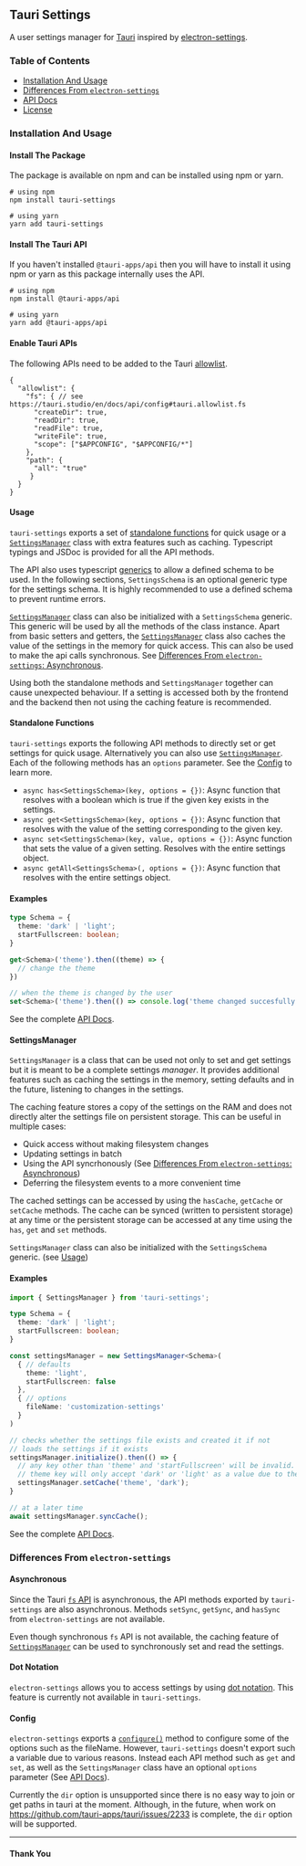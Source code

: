 ## Tauri Settings
A user settings manager for [Tauri](https://tauri.studio) inspired by [electron-settings](https://github.com/nathanbuchar/electron-settings).

### Table of Contents
- [Installation And Usage](#installation-and-usage)
- [Differences From `electron-settings`](#differences-from-electron-settings)
- [API Docs](https://harshkhandeparkar.github.io/tauri-settings/)
- [License](LICENSE)

### Installation And Usage
#### Install The Package
The package is available on npm and can be installed using npm or yarn.
```shell
# using npm
npm install tauri-settings

# using yarn
yarn add tauri-settings
```

#### Install The Tauri API
If you haven't installed `@tauri-apps/api` then you will have to install it using npm or yarn as this package internally uses the API.
```shell
# using npm
npm install @tauri-apps/api

# using yarn
yarn add @tauri-apps/api
```

#### Enable Tauri APIs
The following APIs need to be added to the Tauri [allowlist](https://tauri.studio/en/docs/api/config#tauri.allowlist).
```jsonc
{
  "allowlist": {
    "fs": { // see https://tauri.studio/en/docs/api/config#tauri.allowlist.fs
      "createDir": true,
      "readDir": true,
      "readFile": true,
      "writeFile": true,
      "scope": ["$APPCONFIG", "$APPCONFIG/*"]
    },
    "path": {
      "all": "true"
     }
  }
}
```

#### Usage
`tauri-settings` exports a set of [standalone functions](#standalone-functions) for quick usage or a [`SettingsManager`](#settingsmanager) class with extra features such as caching.
Typescript typings and JSDoc is provided for all the API methods.

The API also uses typescript [generics](https://www.typescriptlang.org/docs/handbook/2/generics.html#hello-world-of-generics) to allow a defined schema to be used. In the following sections, `SettingsSchema` is an optional generic type for the settings schema.
It is highly recommended to use a defined schema to prevent runtime errors.

[`SettingsManager`](#settingsmanager) class can also be initialized with a `SettingsSchema` generic. This generic will be used by all the methods of the class instance.
Apart from basic setters and getters, the [`SettingsManager`](#settingsmanager) class also caches the value of the settings in the memory for quick access. This can also be used to make the api calls synchronous. See [Differences From `electron-settings`: Asynchronous](#asynchronous).

Using both the standalone methods and `SettingsManager` together can cause unexpected behaviour. If a setting is accessed both by the frontend and the backend then not using the caching feature is recommended.

#### Standalone Functions
`tauri-settings` exports the following API methods to directly set or get settings for quick usage. Alternatively you can also use [`SettingsManager`](#settingsmanager).
Each of the following methods has an `options` parameter. See the [Config](#config) to learn more.

- `async has<SettingsSchema>(key, options = {})`: Async function that resolves with a boolean which is true if the given key exists in the settings.
- `async get<SettingsSchema>(key, options = {})`: Async function that resolves with the value of the setting corresponding to the given key.
- `async set<SettingsSchema>(key, value, options = {})`: Async function that sets the value of a given setting. Resolves with the entire settings object.
- `async getAll<SettingsSchema>(, options = {})`: Async function that resolves with the entire settings object.


#### Examples
```ts
type Schema = {
  theme: 'dark' | 'light';
  startFullscreen: boolean;
}

get<Schema>('theme').then((theme) => {
  // change the theme
})

// when the theme is changed by the user
set<Schema>('theme').then(() => console.log('theme changed succesfully'));
```

See the complete [API Docs](https://harshkhandeparkar.github.io/tauri-settings/).

#### SettingsManager
`SettingsManager` is a class that can be used not only to set and get settings but it is meant to be a complete settings *manager*.
It provides additional features such as caching the settings in the memory, setting defaults and in the future, listening to changes in the settings.

The caching feature stores a copy of the settings on the RAM and does not directly alter the settings file on persistent storage. This can be useful in multiple cases:
- Quick access without making filesystem changes
- Updating settings in batch
- Using the API syncrhonously (See [Differences From `electron-settings`: Asynchronous](#asynchronous))
- Deferring the filesystem events to a more convenient time

The cached settings can be accessed by using the `hasCache`, `getCache` or `setCache` methods.
The cache can be synced (written to persistent storage) at any time or the persistent storage can be accessed at any time using the `has`, `get` and `set` methods.

`SettingsManager` class can also be initialized with the `SettingsSchema` generic. (see [Usage](#usage))

#### Examples
```ts
import { SettingsManager } from 'tauri-settings';

type Schema = {
  theme: 'dark' | 'light';
  startFullscreen: boolean;
}

const settingsManager = new SettingsManager<Schema>(
  { // defaults
    theme: 'light',
    startFullscreen: false
  },
  { // options
    fileName: 'customization-settings'
  }
)

// checks whether the settings file exists and created it if not
// loads the settings if it exists
settingsManager.initialize().then(() => {
  // any key other than 'theme' and 'startFullscreen' will be invalid.
  // theme key will only accept 'dark' or 'light' as a value due to the generic.
  settingsManager.setCache('theme', 'dark');
}

// at a later time
await settingsManager.syncCache();
```

See the complete [API Docs](https://harshkhandeparkar.github.io/tauri-settings/).

### Differences From `electron-settings`
#### Asynchronous
Since the Tauri [`fs` API](https://tauri.studio/en/docs/api/js/modules/fs) is asynchronous, the API methods exported by `tauri-settings` are also asynchronous. Methods `setSync`, `getSync`, and `hasSync` from `electron-settings` are not available.

Even though synchronous `fs` API is not available, the caching feature of [`SettingsManager`](#settingsmanager) can be used to synchronously set and read the settings.

#### Dot Notation
`electron-settings` allows you to access settings by using [dot notation](https://electron-settings.js.org/index.html#keypath). This feature is currently not available in `tauri-settings`.

#### Config
`electron-settings` exports a [`configure()`](https://electron-settings.js.org/index.html#configure) method to configure some of the options such as the fileName.
However, `tauri-settings` doesn't export such a variable due to various reasons. Instead each API method such as `get` and `set`, as well as the `SettingsManager` class have an optional `options` parameter (See [API Docs](https://harshkhandeparkar.github.io/tauri-settings/)).

Currently the `dir` option is unsupported since there is no easy way to join or get paths in tauri at the moment. Although, in the future, when work on https://github.com/tauri-apps/tauri/issues/2233 is complete, the `dir` option will be supported.

****
#### Thank You
